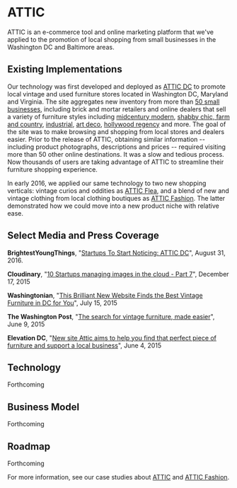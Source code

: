 # ATTIC
ATTIC is an e-commerce tool and online marketing platform that we've applied to the promotion of local shopping from small businesses in the Washington DC and Baltimore areas. 

## Existing Implementations
Our technology was first developed and deployed as [ATTIC DC](https://attic-dc.com/browse "ATTIC DC") to promote local vintage and used furniture stores located in Washington DC, Maryland and Virginia. The site aggregates new inventory from more than [50 small businesses](https://attic-dc.com/stores), including brick and mortar retailers and online dealers that sell a variety of furniture styles including [midcentury modern](https://attic-dc.com/browse#midcentury), [shabby chic, farm and country](https://attic-dc.com/browse#country), [industrial](https://attic-dc.com/browse#industrial), [art deco](https://attic-dc.com/browse#artdeco), [hollywood regency](https://attic-dc.com/browse#artdeco) and more. The goal of the site was to make browsing and shopping from local stores and dealers easier. Prior to the release of ATTIC, obtaining similar information -- including product photographs, descriptions and prices -- required visiting more than 50 other online destinations. It was a slow and tedious process. Now thousands of users are taking advantage of ATTIC to streamline their furniture shopping experience.

In early 2016, we applied our same technology to two new shopping verticals: vintage curios and oddities as [ATTIC Flea](https://flea.attic-dc.com/browse), and a blend of new and vintage clothing from local clothing boutiques as [ATTIC Fashion](https://fashion.attic-dc.com/browse). The latter demonstrated how we could move into a new product niche with relative ease. 

## Select Media and Press Coverage
**BrightestYoungThings**, "[Startups To Start Noticing: ATTIC DC](http://brightestyoungthings.com/articles/startups-to-start-noticing-attic-dc)", August 31, 2016. 

**Cloudinary**, "[10 Startups managing images in the cloud - Part 7](http://cloudinary.com/blog/10_startups_managing_images_in_the_cloud_part_7)", December 17, 2015 

**Washingtonian**, "[This Brilliant New Website Finds the Best Vintage Furniture in DC for You](http://www.washingtonian.com/2015/07/15/this-brilliant-new-website-finds-the-best-vintage-furniture-in-dc-for-you/)", July 15, 2015 

**The Washington Post**, "[The search for vintage furniture, made easier](https://www.washingtonpost.com/lifestyle/home/the-search-for-vintage-furniture-made-easier/2015/06/09/a913c7e6-0b98-11e5-a7ad-b430fc1d3f5c_story.html)", June 9, 2015 

**Elevation DC**, "[New site Attic aims to help you find that perfect piece of furniture and support a local business](http://www.elevationdcmedia.com/innovationnews/attic_060415.aspx)", June 4, 2015

## Technology
Forthcoming

## Business Model
Forthcoming

## Roadmap
Forthcoming

For more information, see our case studies about [ATTIC](https://technotarek.com/case-studies/attic) and [ATTIC Fashion](https://technotarek.com/case-studies/attic-fashion).
